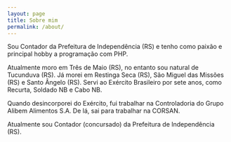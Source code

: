 ```yaml
---
layout: page
title: Sobre mim
permalink: /about/
---
```


Sou Contador da Prefeitura de Independência (RS) e tenho como paixão e principal hobby a programação com PHP.

Atualmente moro em Três de Maio (RS), no entanto sou natural de Tucunduva (RS). Já morei em Restinga Seca (RS), São Miguel das Missões (RS) e Santo Ângelo (RS). Servi ao Exército Brasileiro por sete anos, como Recurta, Soldado NB e Cabo NB.

Quando desincorporei do Exército, fui trabalhar na Controladoria do Grupo Alibem Alimentos S.A. De lá, sai para trabalhar na CORSAN.

Atualmente sou Contador (concursado) da Prefeitura de Independência (RS).

